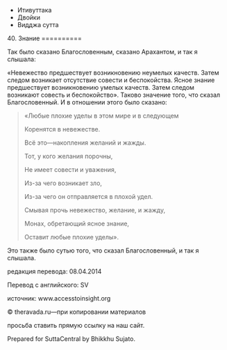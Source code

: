 









* Итивуттака
* Двойки
* Видджа сутта


40\. Знание
\=\=\=\=\=\=\=\=\=\=



Так было сказано Благословенным, сказано Арахантом, и так я слышала:


«Невежество предшествует возникновению неумелых качеств\. Затем следом возникает отсутствие совести и беспокойства\. Ясное знание предшествует возникновению умелых качеств\. Затем следом возникают совесть и беспокойство»\. Таково значение того, что сказал Благословенный\. И в отношении этого было сказано:



> «Любые плохие уделы в этом мире и в следующем  
> 
> Коренятся в невежестве\.  
> 
> Всё это—накопления желаний и жажды\.  
> 
> Тот, у кого желания порочны,  
> 
> Не имеет совести и уважения,  
> 
> Из\-за чего возникает зло,  
> 
> Из\-за чего он отправляется в плохой удел\.  
> 
> Смывая прочь невежество, желание, и жажду,  
> 
> Монах, обретающий ясное знание,  
> 
> Оставит любые плохие уделы»\.


Это также было сутью того, что сказал Благословенный, и так я слышала\.



редакция перевода: 08\.04\.2014


Перевод с английского: SV


источник: www\.accesstoinsight\.org


© theravada\.ru—при копировании материалов


просьба ставить прямую ссылку на наш сайт\.


Prepared for SuttaCentral by Bhikkhu Sujato\.







